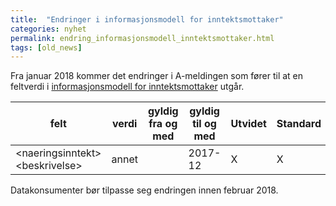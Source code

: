 ```yaml
---
title:  "Endringer i informasjonsmodell for inntektsmottaker"
categories: nyhet
permalink: endring_informasjonsmodell_inntektsmottaker.html
tags: [old_news]
---
```


Fra januar 2018 kommer det endringer i A-meldingen som fører til at en feltverdi i [informasjonsmodell for inntektsmottaker](data_inntektsmottaker) utgår.

|felt| verdi |gyldig fra og med | gyldig til og med | Utvidet | Standard |
|--------|--------|--------|--------|--------|--------|
|&lt;naeringsinntekt&gt; &lt;beskrivelse&gt;| annet ||2017-12|X|X|

Datakonsumenter bør tilpasse seg endringen innen februar 2018.









 

 



